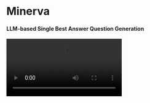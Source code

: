 # Minerva
#### LLM-based Single Best Answer Question Generation


<video src="https://github.com/user-attachments/assets/907a4568-b1bc-4c82-8c50-9b53b6fac503" />




<video src="https://github.com/user-attachments/assets/513c38fd-46fd-4a18-b3aa-ada6381671a7" />

